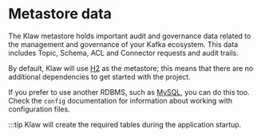 # Metastore data

The Klaw metastore holds important audit and governance data related to the management and governance of your Kafka ecosystem. This data includes Topic, Schema, ACL and Connector requests and audit trails.

By default, Klaw will use
[H2](https://www.h2database.com/html/main.html) as the metastore; this
means that there are no additional dependencies to get started with the
project.

If you prefer to use another RDBMS, such as
[MySQL](https://www.mysql.com/), you can do this too. Check the
`config` documentation for information
about working with configuration files.

:::tip
Klaw will create the required tables during the application startup.
